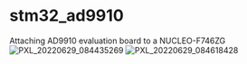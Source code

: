 # stm32_ad9910
Attaching AD9910 evaluation board to a NUCLEO-F746ZG
![PXL_20220629_084435269](https://user-images.githubusercontent.com/11133304/176845140-7fc92829-ddc9-4d46-82ec-bac10280c785.jpg)
![PXL_20220629_084618428](https://user-images.githubusercontent.com/11133304/176845170-6c3a840f-de99-4e0f-9de4-4cf9d23f76bf.jpg)
